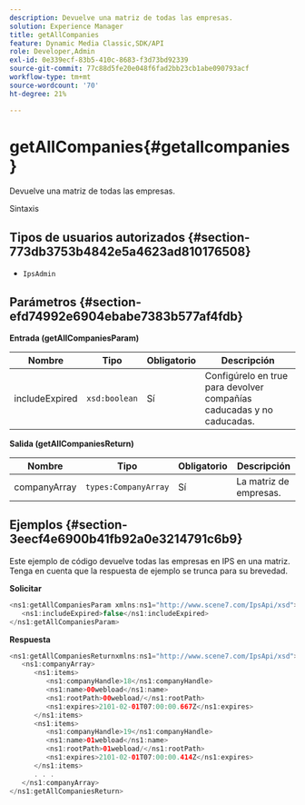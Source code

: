```yaml
---
description: Devuelve una matriz de todas las empresas.
solution: Experience Manager
title: getAllCompanies
feature: Dynamic Media Classic,SDK/API
role: Developer,Admin
exl-id: 0e339ecf-83b5-410c-8683-f3d73bd92339
source-git-commit: 77c88d5fe20e048f6fad2bb23cb1abe090793acf
workflow-type: tm+mt
source-wordcount: '70'
ht-degree: 21%

---
```


# getAllCompanies{#getallcompanies}

Devuelve una matriz de todas las empresas.

Sintaxis

## Tipos de usuarios autorizados {#section-773db3753b4842e5a4623ad810176508}

* `IpsAdmin`

## Parámetros {#section-efd74992e6904ebabe7383b577af4fdb}

**Entrada (getAllCompaniesParam)**

| Nombre | Tipo | Obligatorio | Descripción |
|---|---|---|---|
| includeExpired | `xsd:boolean` | Sí | Configúrelo en true para devolver compañías caducadas y no caducadas. |

**Salida (getAllCompaniesReturn)**

| Nombre | Tipo | Obligatorio | Descripción |
|---|---|---|---|
| companyArray | `types:CompanyArray` | Sí | La matriz de empresas. |

## Ejemplos {#section-3eecf4e6900b41fb92a0e3214791c6b9}

Este ejemplo de código devuelve todas las empresas en IPS en una matriz. Tenga en cuenta que la respuesta de ejemplo se trunca para su brevedad.

**Solicitar**

```java
<ns1:getAllCompaniesParam xmlns:ns1="http://www.scene7.com/IpsApi/xsd">
   <ns1:includeExpired>false</ns1:includeExpired>
</ns1:getAllCompaniesParam>
```

**Respuesta**

```java
<ns1:getAllCompaniesReturnxmlns:ns1="http://www.scene7.com/IpsApi/xsd">
   <ns1:companyArray>
      <ns1:items>
         <ns1:companyHandle>18</ns1:companyHandle>
         <ns1:name>00webload</ns1:name>
         <ns1:rootPath>00webload/</ns1:rootPath>
         <ns1:expires>2101-02-01T07:00:00.667Z</ns1:expires>
      </ns1:items>
      <ns1:items>
         <ns1:companyHandle>19</ns1:companyHandle>
         <ns1:name>01webload</ns1:name>
         <ns1:rootPath>01webload/</ns1:rootPath>
         <ns1:expires>2101-02-01T07:00:00.414Z</ns1:expires>
      </ns1:items>
      . . .
   </ns1:companyArray>
</ns1:getAllCompaniesReturn>
```
